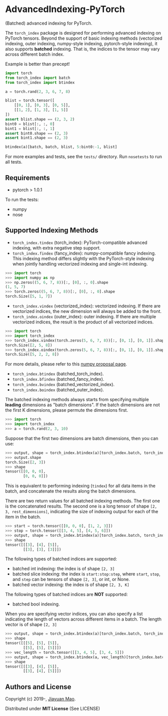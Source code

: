 # AdvancedIndexing-PyTorch
(Batched) advanced indexing for PyTorch.

The `torch_index` package is designed for performing advanced indexing on PyTorch tensors. Beyond the support of basic indexing methods (vectorized indexing, outer indexing, numpy-style indexing, pytorch-style indexing), it also supports **batched** indexing. That is, the indices to the tensor may vary across different batch index.

Example is better than precept!

```python
import torch
from torch_index import batch
from torch_index import btindex

a = torch.rand(2, 3, 6, 7, 8)

blist = torch.tensor([
    [[0, 1], [0, 3], [0, 5]],
    [[1, 2], [1, 3], [1, 5]]
])
assert blist.shape == (2, 3, 2)
bint0 = blist[:, :, 0]
bint1 = blist[:, :, 1]
assert bint0.shape == (2, 3)
assert bint1.shape == (2, 3)

btindex(a)[batch, batch, blist, 5:bint0:-1, blist]
```

For more examples and tests, see the `tests/` directory. Run `nosetests` to run all tests.

## Requirements
- pytorch > 1.0.1

To run the tests:
- numpy
- nose

## Supported Indexing Methods

- `torch_index.tindex` (torch_index): PyTorch-compatible advanced indexing, with extra negative step support.
- `torch_index.findex` (fancy_index): numpy-compatible fancy indexing. This indexing method differs slightly with the PyTorch-style indexing when jointly handling vectorized indexing and single-int indexing.
```python
>>> import torch
>>> import numpy as np
>>> np.zeros((5, 6, 7, 8))[:, [0], :, 0].shape
(1, 5, 7)
>>> torch.zeros((5, 6, 7, 8))[:, [0], :, 0].shape
torch.Size([5, 1, 7])
```
- `torch_index.vindex` (vectorized_index): vectorized indexing. If there are vectorized indices, the new dimension will always be added to the front.
- `torch_index.oindex` (outer_index): outer indexing. If there are multiple vectorized indices, the result is the product of all vectorized indices.
```python
>>> import torch
>>> import torch_index
>>> torch_index.vindex(torch.zeros(5, 6, 7, 8))[:, [0, 1], [0, 1]].shape
torch.Size([2, 5, 8])
>>> torch_index.oindex(torch.zeros(5, 6, 7, 8))[:, [0, 1], [0, 1]].shape
torch.Size([5, 2, 2, 8])
```
For more details, please refer to this [numpy proposal page](https://www.numpy.org/neps/nep-0021-advanced-indexing.html).
- `torch_index.btindex` (batched_torch_index).
- `torch_index.bfindex` (batched_fancy_index).
- `torch_index.bvindex` (batched_vectorized_index).
- `torch_index.boindex` (batched_outer_index).

The batched indexing methods always starts from specifying multiple **leading** dimensions as "batch dimensions". If the batch dimensions are not the first K dimensions, please permute the dimensions first.
```python
>>> import torch
>>> import torch_index
>>> a = torch.rand(2, 3, 10)
```
Suppose that the first two dimensions are batch dimensions, then you can use:
```python
>>> output, shape = torch_index.btindex(a)[torch_index.batch, torch_index.batch, torch.zeros((2, 3), dtype=torch.long)]
>>> output.shape
torch.Size([2, 3])
>>> shape
tensor([[0, 0, 0],
        [0, 0, 0]])
```
This is equivalent to performing indexing (`tindex`) for all data items in the batch, and concatenate the results along the batch dimensions.

There are two return values for all batched indexing methods. The first one is the concatenated results. The second one is a long tensor of shape `[2, 3, rest_dimensions]`, indicating the size of indexing output for each of the item in the batch.
```python
>>> start = torch.tensor([[0, 0, 0], [1, 2, 3]])
>>> stop = torch.tensor([[3, 4, 5], [4, 5, 6]])
>>> output, shape = torch_index.btindex(a)[torch_index.batch, torch_index.batch, start:stop]
>>> shape
tensor([[[3], [4], [5]],
        [[3], [3], [3]]])
```

The following types of batched indices are supported:
- batched int indexing: the index is of shape `[2, 3]`
- batched slice indexing: the index is `start:stop:step`, where `start`, `stop`, and `step` can be tensors of shape `[2, 3]`, or int, or None.
- batched vector indexing: the index is of shape `[2, 3, K]`

The following types of batched indices are **NOT** supported:
- batched bool indexing.

When you are specifying vector indices, you can also specify a list indicating the length of vectors across different items in a batch. The length vector is of shape `[2, 3]`
```python
>>> output, shape = torch_index.btindex(a)[torch_index.batch, torch_index.batch, torch.zeros((2, 3, 5), dtype=torch.long)]
>>> shape
tensor([[[5], [5], [5]],
        [[5], [5], [5]]])
>>> vec_length = torch.tensor([[3, 4, 5], [3, 4, 5]])
>>> output, shape = torch_index.btindex(a, vec_length)[torch_index.batch, torch_index.batch, torch.zeros((2, 3, 5), dtype=torch.long)]
>>> shape
tensor([[[3], [4], [5]],
        [[3], [4], [5]]])
```

## Authors and License

Copyright (c) 2019-, [Jiayuan Mao](https://jiayuanm.com).

Distributed under **MIT License** (See LICENSE)
